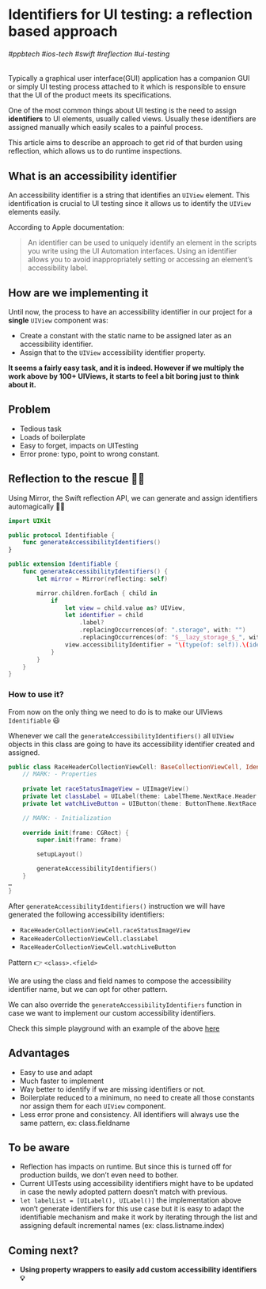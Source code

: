 # Identifiers for UI testing: a reflection based approach

###### #ppbtech #ios-tech #swift #reflection #ui-testing

Typically a graphical user interface(GUI) application has a companion GUI or simply UI testing process attached to it which is responsible to ensure that the UI of the product meets its specifications. 

One of the most common things about UI testing is the need to assign **identifiers** to UI elements, usually called views. 
Usually these identifiers are assigned manually which easily scales to a painful process. 

This article aims to describe an approach to get rid of that burden using reflection, which allows us to do runtime inspections.

## What is an accessibility identifier 

An accessibility identifier is a string that identifies an `UIView` element. This identification is crucial to UI testing since it allows us to identify the `UIView` elements easily.

According to Apple documentation:

> An identifier can be used to uniquely identify an element in the scripts you write using the UI Automation interfaces. Using an identifier allows you to avoid inappropriately setting or accessing an element’s accessibility label.  

## How are we implementing it

Until now, the process to have an accessibility identifier in our project for a **single** `UIView` component was:

* Create a constant with the static name to be assigned later as an accessibility identifier.
* Assign that to the `UIView` accessibility identifier property.

**It seems a fairly easy task, and it is indeed. However if we multiply the work above by 100+ UIViews, it starts to feel a bit boring just to think about it.**

## Problem

* Tedious task
* Loads of boilerplate
* Easy to forget, impacts on UITesting
* Error prone: typo, point to wrong constant.

## Reflection to the rescue 🦸‍♂️

Using Mirror, the Swift reflection API, we can generate and assign identifiers automagically 🧙‍♂️

```swift
import UIKit

public protocol Identifiable {
    func generateAccessibilityIdentifiers()
}

public extension Identifiable {
    func generateAccessibilityIdentifiers() {
        let mirror = Mirror(reflecting: self)

        mirror.children.forEach { child in
            if
                let view = child.value as? UIView,
                let identifier = child
                    .label?
                    .replacingOccurrences(of: ".storage", with: "")
                    .replacingOccurrences(of: "$__lazy_storage_$_", with: "") {
                view.accessibilityIdentifier = "\(type(of: self)).\(identifier)"
            }
        }
    }
}

```

### How to use it?

From now on the only thing we need to do is to make our UIViews `Identifiable`  😃

Whenever we call the `generateAccessibilityIdentifiers()`  all `UIView`  objects in this class are going to have its accessibility identifier created and assigned.

```swift
public class RaceHeaderCollectionViewCell: BaseCollectionViewCell, Identifiable {
    // MARK: - Properties
    
    private let raceStatusImageView = UIImageView()
    private let classLabel = UILabel(theme: LabelTheme.NextRace.Header.classLabel)
    private let watchLiveButton = UIButton(theme: ButtonTheme.NextRace.Header.watchLive)

    // MARK: - Initialization
    
    override init(frame: CGRect) {
        super.init(frame: frame)

        setupLayout()

        generateAccessibilityIdentifiers()
    }
…
}
```

After `generateAccessibilityIdentifiers()` instruction we will have generated the following accessibility identifiers:

* `RaceHeaderCollectionViewCell.raceStatusImageView`
* `RaceHeaderCollectionViewCell.classLabel`
* `RaceHeaderCollectionViewCell.watchLiveButton`

Pattern 👉 `<class>.<field>`

We are using the class and field names to compose the accessibility identifier name, but we can opt for other pattern.

We can also override the `generateAccessibilityIdentifiers`  function in case we want to implement our custom accessibility identifiers.

Check this simple playground with an example of the above [here](https://github.com/joaobzao/Identifiers/blob/master/Identifiable.playground/Contents.swift)

## Advantages

* Easy to use and adapt 
* Much faster to implement 
* Way better to identify if we are missing identifiers or not.
* Boilerplate reduced to a minimum, no need to create all those constants nor assign them for each `UIView` component.
* Less error prone and consistency. All identifiers will always use the same pattern, ex: class.fieldname

## To be aware

* Reflection has impacts on runtime. But since this is turned off for production builds, we don’t even need to bother.
* Current UITests using accessibility identifiers might have to be updated in case the newly adopted pattern doesn’t match with previous.
* `let labelList = [UILabel(), UILabel()]`   the implementation above won’t  generate identifiers for this use case but it is easy to adapt the identifiable mechanism and make it work by iterating through the list and assigning default incremental names (ex: class.listname.index)

## Coming next?

* **Using property wrappers to easily add custom accessibility identifiers 💡**